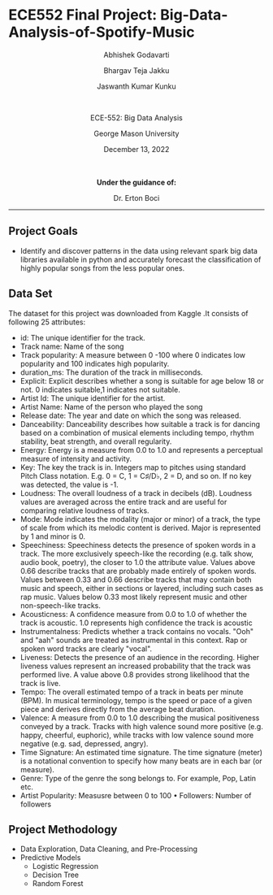 # ECE552 Final Project: Big-Data-Analysis-of-Spotify-Music
<div align="center">
Abhishek Godavarti
    
Bhargav Teja Jakku
    
Jaswanth Kumar Kunku

<br>

ECE-552: Big Data Analysis

George Mason University

December 13, 2022

<br><br><strong>Under the guidance of:</strong>

Dr. Erton Boci
</div>

---


## Project Goals
- Identify and discover patterns in the data using relevant spark big data libraries available in python and accurately forecast the classification of highly popular songs from the less popular ones.


## Data Set
The dataset for this project was downloaded from Kaggle .It consists of following 25 attributes:

- id: The unique identifier for the track.
- Track name: Name of the song
- Track popularity: A measure between 0 -100 where 0 indicates low popularity and 100 indicates high popularity.
- duration_ms: The duration of the track in milliseconds.
- Explicit: Explicit describes whether a song is suitable for age below 18 or not. 0 indicates suitable,1 indicates not suitable.
- Artist Id: The unique identifier for the artist.
- Artist Name: Name of the person who played the song
- Release date: The year and date on which the song was released.
- Danceability: Danceability describes how suitable a track is for dancing based on a combination of musical elements including tempo, rhythm stability, beat strength, and overall regularity.
- Energy: Energy is a measure from 0.0 to 1.0 and represents a perceptual measure of intensity and activity.
- Key: The key the track is in. Integers map to pitches using standard Pitch Class notation. E.g. 0 = C, 1 = C♯/D♭, 2 = D, and so on. If no key was detected, the value is -1.
- Loudness: The overall loudness of a track in decibels (dB). Loudness values are averaged across the entire track and are useful for comparing relative loudness of tracks.
- Mode: Mode indicates the modality (major or minor) of a track, the type of scale from which its melodic content is derived. Major is represented by 1 and minor is 0.
- Speechiness: Speechiness detects the presence of spoken words in a track. The more exclusively speech-like the recording (e.g. talk show, audio book, poetry), the closer to 1.0 the attribute value. Values above 0.66 describe tracks that are probably made entirely of spoken words. Values between 0.33 and 0.66 describe tracks that may contain both music and speech, either in sections or layered, including such cases as rap music. Values below 0.33 most likely represent music and other non-speech-like tracks.
- Acousticness: A confidence measure from 0.0 to 1.0 of whether the track is acoustic. 1.0 represents high confidence the track is acoustic
- Instrumentalness: Predicts whether a track contains no vocals. "Ooh" and "aah" sounds are treated as instrumental in this context. Rap or spoken word tracks are clearly "vocal".
- Liveness: Detects the presence of an audience in the recording. Higher liveness values represent an increased probability that the track was performed live. A value above 0.8 provides strong likelihood that the track is live.
- Tempo: The overall estimated tempo of a track in beats per minute (BPM). In musical terminology, tempo is the speed or pace of a given piece and derives directly from the average beat duration.
- Valence: A measure from 0.0 to 1.0 describing the musical positiveness conveyed by a track. Tracks with high valence sound more positive (e.g. happy, cheerful, euphoric), while tracks with low valence sound more negative (e.g. sad, depressed, angry).
- Time Signature: An estimated time signature. The time signature (meter) is a notational convention to specify how many beats are in each bar (or measure).
- Genre: Type of the genre the song belongs to. For example, Pop, Latin etc.
- Artist Popularity: Measusre between 0 to 100
• Followers: Number of followers

## Project Methodology
-   Data Exploration, Data Cleaning, and Pre-Processing
-   Predictive Models
    -   Logistic Regression
    -   Decision Tree
    -   Random Forest
